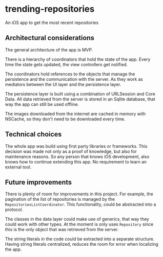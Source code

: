 # trending-repositories

An iOS app to get the most recent repositories

## Architectural considerations

The general architecture of the app is MVP. 

There is a hierarchy of coordinators that hold the state of the app. Every time the state gets updated, the view controllers get notified. 

The coordinators hold references to the objects that manage the persistence and the communication with the server. As they work as mediators between the UI layer and the persistence layer.

The persistence layer is built using a combination of URLSession and Core Data. All data retrieved from the server is stored in an Sqlite database, that way the app can still be used offline.

The images downloaded from the internet are cached in memory with NSCache, so they don't need to be downloaded every time.

## Technical choices

The whole app was build using first party libraries or frameworks. This decision was made not only as a proof of knowledge, but also for maintenance reasons. So any person that knows iOS development, also knows how to continue extending this app. No requirement to learn an external tool.  

## Future improvements

There is plenty of room for improvements in this project. For example, the pagination of the list of repositories is managed by the `RepositoriesListCoordinator`. This functionality, could be abstracted into a protocol.

The classes in the data layer could make use of generics, that way they could work with other types. At the moment is only uses `Repository` since this is the only object that was retrieved from the server.

The string literals in the code could be extracted into a separate structure. Having string literals centralized, reduces the room for error when localizing the app.


